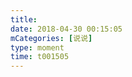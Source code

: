 ```yaml
---
title: 
date: 2018-04-30 00:15:05
mCategories: [说说]
type: moment
time: t001505
---
```


<div id="pics-20180430001505"></div>

<script src="/lib/moment/pics.js"></script>
<script>
var data = [
    {"link": "2018-04-30_000000.jpeg", "type": "shuoshuo"}
];
picsRender(data, "pics-20180430001505");
</script>
